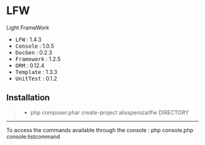 # LFW
Light FrameWork

 - <kbd>LFW</kbd> : 1.4.3
 - <kbd>Console</kbd> : 1.0.5
 - <kbd>DocGen</kbd> : 0.2.3
 - <kbd>Framework</kbd> : 1.2.5
 - <kbd>ORM</kbd> : 0.12.4
 - <kbd>Template</kbd> : 1.3.3
 - <kbd>UnitTest</kbd> : 0.1.2

Installation
----------

> - php composer.phar create-project alixsperoza/lfw DIRECTORY

----------

To access the commands available through the console : php console.php console:listcommand